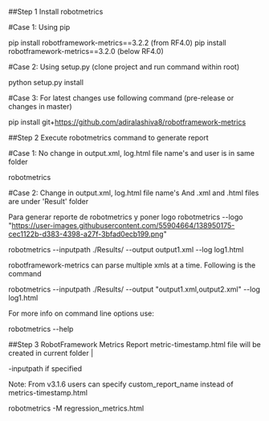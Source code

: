 ##Step 1 Install robotmetrics

#Case 1: Using pip

pip install robotframework-metrics==3.2.2 (from RF4.0)
pip install robotframework-metrics==3.2.0 (below RF4.0)

#Case 2: Using setup.py (clone project and run command within root)

python setup.py install

#Case 3: For latest changes use following command (pre-release or changes in master)

pip install git+https://github.com/adiralashiva8/robotframework-metrics

##Step 2 Execute robotmetrics command to generate report

#Case 1: No change in output.xml, log.html file name's and user is in same folder

robotmetrics

#Case 2: Change in output.xml, log.html file name's And .xml and .html files are under 'Result' folder

Para generar reporte de robotmetrics y poner logo
robotmetrics --logo "https://user-images.githubusercontent.com/55904664/138950175-cec1122b-d383-4398-a27f-3bfad0ecb199.png"


robotmetrics --inputpath ./Results/ --output output1.xml --log log1.html

robotframework-metrics can parse multiple xmls at a time. Following is the command

robotmetrics --inputpath ./Results/ --output "output1.xml,output2.xml" --log log1.html

For more info on command line options use:

robotmetrics --help

##Step 3 RobotFramework Metrics Report metric-timestamp.html file will be created in current folder | 

-inputpath if specified

Note: From v3.1.6 users can specify custom_report_name instead of metrics-timestamp.html

robotmetrics -M regression_metrics.html